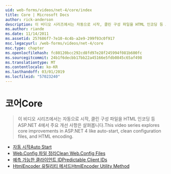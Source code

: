 ```yaml
---
uid: web-forms/videos/net-4/core/index
title: Core | Microsoft Docs
author: rick-anderson
description: 이 비디오 시리즈에서는 자동으로 시작, 클린 구성 파일을 HTML 인코딩 등 ASP.NET 4에서 주요 개선 사항은 살펴봅니다.
ms.author: riande
ms.date: 11/14/2011
ms.assetid: 257686f7-7e10-4c4b-a2e9-299f93c0f917
msc.legacyurl: /web-forms/videos/net-4/core
msc.type: chapter
ms.openlocfilehash: fc80120bcc292cd8fd97e28f245994f081b600fc
ms.sourcegitcommit: 24b1f6decbb17bb22a45166e5fdb0845c65af498
ms.translationtype: MT
ms.contentlocale: ko-KR
ms.lasthandoff: 03/01/2019
ms.locfileid: "57023240"
---
```

<a name="core"></a><span data-ttu-id="00c2f-103">코어</span><span class="sxs-lookup"><span data-stu-id="00c2f-103">Core</span></span>
====================
> <span data-ttu-id="00c2f-104">이 비디오 시리즈에서는 자동으로 시작, 클린 구성 파일을 HTML 인코딩 등 ASP.NET 4에서 주요 개선 사항은 살펴봅니다.</span><span class="sxs-lookup"><span data-stu-id="00c2f-104">This video series explores core improvements in ASP.NET 4 like auto-start, clean configuration files, and HTML encoding.</span></span>


- [<span data-ttu-id="00c2f-105">자동 시작</span><span class="sxs-lookup"><span data-stu-id="00c2f-105">Auto Start</span></span>](aspnet-4-quick-hit-auto-start.md)
- [<span data-ttu-id="00c2f-106">Web.Config 파일 정리</span><span class="sxs-lookup"><span data-stu-id="00c2f-106">Clean Web.Config Files</span></span>](aspnet-4-quick-hit-clean-webconfig-files.md)
- [<span data-ttu-id="00c2f-107">예측 가능한 클라이언트 ID</span><span class="sxs-lookup"><span data-stu-id="00c2f-107">Predictable Client IDs</span></span>](aspnet-4-quick-hit-predictable-client-ids.md)
- [<span data-ttu-id="00c2f-108">HtmlEncoder 유틸리티 메서드</span><span class="sxs-lookup"><span data-stu-id="00c2f-108">HtmlEncoder Utility Method</span></span>](aspnet-4-quick-hit-the-htmlencoder-utility-method.md)
